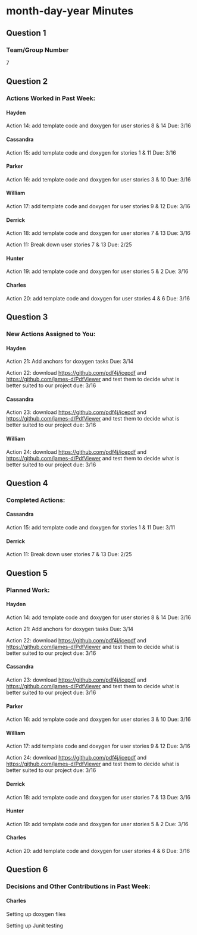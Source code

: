 # month-day-year Minutes

## Question 1
### Team/Group Number

7

## Question 2
### Actions Worked in Past Week:

#### Hayden

Action 14: add template code and doxygen for user stories 8 & 14 Due: 3/16

#### Cassandra

Action 15: add template code and doxygen for stories 1 & 11 Due: 3/16

#### Parker

Action 16: add template code and doxygen for user stories 3 & 10 Due: 3/16

#### William

Action 17: add template code and doxygen for user stories 9 & 12 Due: 3/16

#### Derrick

Action 18: add template code and doxygen for user stories 7 & 13 Due: 3/16

Action 11: Break down user stories 7 & 13 Due: 2/25

#### Hunter

Action 19: add template code and doxygen for user stories 5 & 2 Due: 3/16

#### Charles

Action 20: add template code and doxygen for user stories 4 & 6 Due: 3/16

## Question 3
### New Actions Assigned to You:

#### Hayden

Action 21: Add anchors for doxygen tasks Due: 3/14

Action 22: download https://github.com/pdf4j/icepdf and https://github.com/james-d/PdfViewer and test them to decide what is better suited to our project due: 3/16

#### Cassandra

Action 23: download https://github.com/pdf4j/icepdf and https://github.com/james-d/PdfViewer and test them to decide what is better suited to our project due: 3/16

#### William

Action 24: download https://github.com/pdf4j/icepdf and https://github.com/james-d/PdfViewer and test them to decide what is better suited to our project due: 3/16

## Question 4
### Completed Actions:

#### Cassandra

Action 15: add template code and doxygen for stories 1 & 11 Due: 3/11

#### Derrick

Action 11: Break down user stories 7 & 13 Due: 2/25

## Question 5
### Planned Work:

#### Hayden

Action 14: add template code and doxygen for user stories 8 & 14 Due: 3/16

Action 21: Add anchors for doxygen tasks Due: 3/14

Action 22: download https://github.com/pdf4j/icepdf and https://github.com/james-d/PdfViewer and test them to decide what is better suited to our project due: 3/16

#### Cassandra

Action 23: download https://github.com/pdf4j/icepdf and https://github.com/james-d/PdfViewer and test them to decide what is better suited to our project due: 3/16

#### Parker

Action 16: add template code and doxygen for user stories 3 & 10 Due: 3/16

#### William

Action 17: add template code and doxygen for user stories 9 & 12 Due: 3/16

Action 24: download https://github.com/pdf4j/icepdf and https://github.com/james-d/PdfViewer and test them to decide what is better suited to our project due: 3/16

#### Derrick

Action 18: add template code and doxygen for user stories 7 & 13 Due: 3/16

#### Hunter

Action 19: add template code and doxygen for user stories 5 & 2 Due: 3/16

#### Charles

Action 20: add template code and doxygen for user stories 4 & 6 Due: 3/16

## Question 6
### Decisions and Other Contributions in Past Week:

#### Charles

Setting up doxygen files

Setting up Junit testing
